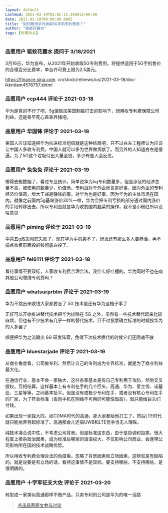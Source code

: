 ```yaml
---
layout: default
Lastmod: 2021-03-19T03:02:15.398012+00:00
date: 2021-03-18T00:00:00.000Z
title: "如何看待华为收取5G手机专利费用？"
author: "驱蚊花露水"
tags: [时事热点]
---
```



### 品葱用户 **驱蚊花露水** 提问于 3/18/2021
    
3月16日，华为宣布，从2021年开始收取5G专利费用，将提供适用于5G手机售价的合理百分比费率，单台许可费上限为2.5美元。  
  
https://finance.sina.com. cn/stock/relnews/us/2021-03-18/doc-ikkntiam4576757.shtml
    
                

### 品葱用户 **ccp444** 评论于 2021-03-18
        
华为是真的不行了吧，5g骗局加美国制裁打击的影响下，想用收专利费保障公司利益，还是乘早死心乖乖养猪吧。
        
                

### 品葱用户 **华国锋** 评论于 2021-03-18
        
美国人应该知道把华为拉进标准组织就是这种结局吧，只不过白左工程师认为应该让中国人多收专利费，中国人就可以多为世界做贡献了。而另外的人知道白左是傻逼。为了5G这个垃圾付出大量金钱，多少有些人会反思。
        
                

### 品葱用户 **兔兔兔** 评论于 2021-03-19
        
懒得去搬数据了，看过专业统计，简单说华为5g专利数量多，但是涉及的经济总量不高，被使用的数量少，价值低。专利战对于外企而言是好事，因为外企的专利经济价值高，增大于减是赚钱的事。对华为也是好事，因为华为的主体市场在国内，就像之前国内5g基站涨价30%一样，华为会把专利亏损的部分通过国内涨价的手段转移出去。所以专利战就是华为收割国内韭菜的操作，我不是小粉红所以没啥意见
        
                

### 品葱用户 **piming** 评论于 2021-03-19
        
中共五g政策彻底失败了，现在华为手机卖不了，研发还有那么多人要养活，再不搞点收费前面投的钱彻底白投了。
        
                

### 品葱用户 **fel6111** 评论于 2021-03-18
        
看待事情不要双标，人家收专利费合理合法。没什么好吐槽的。华为同时不也在向其他公司缴纳专利费吗？
        
                

### 品葱用户 **whatsurprblm** 评论于 2021-03-19
        
华为不跳出来收钱大家都要忘了 5G 技术里还有华为这档子事了  
  
正好可以开始推进替代技术把华为排除在 5G 之外，虽然有一些技术替代起来比较麻烦，但也有不少技术有几乎一样的替代技术，只不过投票确立标准的时候投华为的人多罢了  
  
顺便把华为之流踢出 6G 研发阵营，免得下次技术换代的时候它们还阴魂不散
        
                

### 品葱用户 **bluestarjade** 评论于 2021-03-19
        
从商业角度看，公司做专利、然后让自己的专利成为业界标准，就是为了商业利益最大化。  
  
在通信行业，基本不会一家独大，这样各家基本是有自己专利用于攻防，然后交叉授权，互相结算。这样基本上有专利在手的几个巨头，高通、华为、爱立信、诺基亚、三星等等，之间基本扯平。但是没有或极少专利在手、或者没有核心专利在手的厂家，为了符合标准（否则手机在网络不可用的可能性很高），就只能给巨头们付钱。  
  
如果出现一家独大的，如CDMA时代的高通，那大家都给他打工了，然后LTE时代就只能抛弃另起标准了。高通那会儿还搞UWB和LTE竞争当无人理睬。  
  
纯技术凑合说中性，不考虑公司背景。但是标准这东西，由于是协调和投票，很大程度上掺杂政治因素，成为标准后哪家的话语权大，不仅影响公司商业，会连带公司影响所在国的技术战略优势。  
  
所以用收专利费合理合法的角度看，忽略了背景因素和立场因素，这辩驳是有缺陷的。就是说要是有立场的话，看待这事情不是双标。要支持哪些，不支持哪些，是很明确的。
        
                

### 品葱用户 **十字军征支大佐** 评论于 2021-03-20
        
转型成一家类似高通那样不做产品，只卖专利的公司是华为的唯一活路
        
                





> [点击品葱原文参与讨论](https://pincong.rocks/question/37195)

